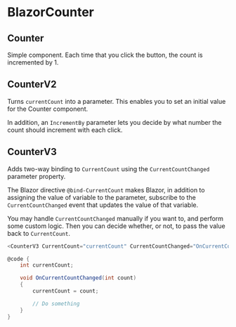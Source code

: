 ﻿# BlazorCounter

## Counter

Simple component. Each time that you click the button, the count is incremented by 1.

## CounterV2

Turns ```currentCount``` into a parameter. This enables you to set an initial value for the Counter component.

In addition, an ```IncrementBy``` parameter lets you decide by what number the count should increment with each click.

## CounterV3

Adds two-way binding to ```CurrentCount``` using the ```CurrentCountChanged``` parameter property.

The Blazor directive ```@bind-CurrentCount``` makes Blazor, in addition to assigning the value of variable to the parameter, subscribe to the ```CurrentCountChanged``` event that updates the value of that variable.

You may handle ```CurrentCountChanged``` manually if you want to, and perform some custom logic. Then you can decide whether, or not, to pass the value back to ```CurrentCount```.

```csharp
<CounterV3 CurrentCount="currentCount" CurrentCountChanged="OnCurrentCountChanged" />

@code {
    int currentCount;

    void OnCurrentCountChanged(int count) 
    {
        currentCount = count;

        // Do something
    }
}
```